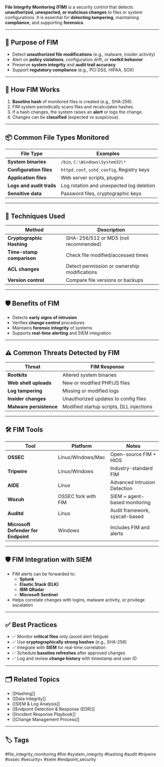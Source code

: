 **File Integrity Monitoring (FIM)** is a security control that detects **unauthorized, unexpected, or malicious changes** to files or system configurations. It is essential for **detecting tampering**, maintaining **compliance**, and supporting **forensics**.

---

## 🎯 Purpose of FIM

- Detect **unauthorized file modifications** (e.g., malware, insider activity)
- Alert on **policy violations**, configuration drift, or **rootkit behavior**
- Preserve **system integrity** and **audit trail accuracy**
- Support **regulatory compliance** (e.g., PCI DSS, HIPAA, SOX)

---

## 🧠 How FIM Works

1. **Baseline hash** of monitored files is created (e.g., SHA-256).
2. FIM system periodically scans files and recalculates hashes.
3. If a hash changes, the system raises an **alert** or logs the change.
4. Changes can be **classified** (expected vs suspicious).

---

## 📦 Common File Types Monitored

| File Type               | Examples                                    |
|--------------------------|---------------------------------------------|
| **System binaries**      | `/bin`, `C:\Windows\System32\*`             |
| **Configuration files**  | `httpd.conf`, `sshd_config`, Registry keys |
| **Application files**    | Web server scripts, plugins                 |
| **Logs and audit trails**| Log rotation and unexpected log deletion   |
| **Sensitive data**       | Password files, cryptographic keys         |

---

## 🔐 Techniques Used

| Method                   | Description                                      |
|--------------------------|--------------------------------------------------|
| **Cryptographic Hashing**| SHA-256/512 or MD5 (not recommended)             |
| **Time-stamp comparison**| Check file modified/accessed times               |
| **ACL changes**          | Detect permission or ownership modifications     |
| **Version control**      | Compare file versions or backups                 |

---

## 🛡️ Benefits of FIM

- Detects **early signs of intrusion**
- Verifies **change control** procedures
- Maintains **forensic integrity** of systems
- Supports **real-time alerting** and SIEM integration

---

## ⚠️ Common Threats Detected by FIM

| Threat                        | FIM Response                                |
|-------------------------------|---------------------------------------------|
| **Rootkits**                  | Altered system binaries                     |
| **Web shell uploads**         | New or modified PHP/JS files                |
| **Log tampering**             | Missing or modified logs                    |
| **Insider changes**           | Unauthorized updates to config files        |
| **Malware persistence**       | Modified startup scripts, DLL injections    |

---

## 🛠 FIM Tools

| Tool                  | Platform              | Notes                          |
|------------------------|-----------------------|--------------------------------|
| **OSSEC**              | Linux/Windows/Mac     | Open-source FIM + HIDS         |
| **Tripwire**           | Linux/Windows         | Industry-standard FIM          |
| **AIDE**               | Linux                 | Advanced Intrusion Detection   |
| **Wazuh**              | OSSEC fork with FIM   | SIEM + agent-based monitoring  |
| **Auditd**             | Linux                 | Audit framework, syscall-based |
| **Microsoft Defender for Endpoint** | Windows | Includes FIM and alerts        |

---

## 🛡️ FIM Integration with SIEM

- FIM alerts can be forwarded to:
  - **Splunk**
  - **Elastic Stack (ELK)**
  - **IBM QRadar**
  - **Microsoft Sentinel**
- Helps correlate changes with logins, malware activity, or privilege escalation

---

## ✅ Best Practices

- ✅ Monitor **critical files** only (avoid alert fatigue)
- ✅ Use **cryptographically strong hashes** (e.g., SHA-256)
- ✅ Integrate with **SIEM** for real-time correlation
- ✅ Schedule **baseline refreshes** after approved changes
- ✅ Log and review **change history** with timestamp and user ID

---

## 🗂 Related Topics

- [[Hashing]]
- [[Data Integrity]]
- [[SIEM & Log Analysis]]
- [[Endpoint Detection & Response (EDR)]]
- [[Incident Response Playbook]]
- [[Change Management Process]]

---

## 🏷 Tags

#file_integrity_monitoring #fim #system_integrity #hashing #audit #tripwire #ossec #security+ #siem #endpoint_security
